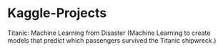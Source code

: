 # Kaggle-Projects
Titanic: Machine Learning from Disaster (Machine Learning to create models that predict which passengers survived the Titanic shipwreck.)
